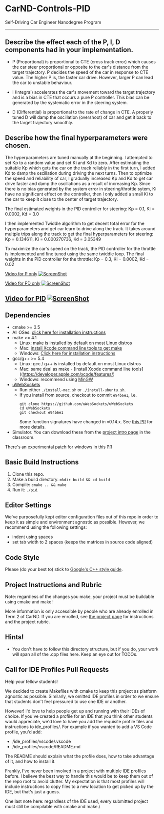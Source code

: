 # CarND-Controls-PID
Self-Driving Car Engineer Nanodegree Program

---

## Describe the effect each of the P, I, D components had in your implementation.

* P (Proportional) is proportional to CTE (cross track error) which causes the car steer proportional or opposite to the car's distance from the target trajectory. P decides the speed of the car in response to CTE value. The higher P is, the faster car drive. However, larger P can lead the car to unstable behaviour.

* I (Integral) accelerates the car's movement toward the target trajectory and is a bias in CTE that occurs a pure P controller. This bias can be generated by the systematic error in the steering system.

* D (Differential) is proportional to the rate of change in CTE. A properly tuned D will damp the oscillation (overshoot) of car and get it back to the target trajectory smoothly.



## Describe how the final hyperparameters were chosen.

The hyperparameters are tuned manually at the beginning. I attempted to set Kp to a random value and set Ki and Kd to zero. After estimating the suitable Kp which gets the car on the track reliably in the first turn, I added Kd to damp the oscillation during driving the next turns. Then to optimize the speed and reliability of car, I gradually increased Kp and Kd to get car drive faster and damp the oscillations as a result of increasing Kp. Since there is no bias generated by the system error in steering/throttle sytem, Ki have no significant effect on the controller, then I only added a small Ki to the car to keep it close to the center of target trajectory. 

The final estimated weights in the PID controller for steering: Kp = 0.1, Ki = 0.0002, Kd = 3.0

I then implemented Twiddle algorithm to get decent total error for the hyperparameters and get car learn to drive along the track. It takes around multple trips along the track to get the final hyperparameters for steering: Kp = 0.134611, Ki = 0.000270736, Kd = 3.05349


To maximize the car's speed on the track, the PID controller for the throttle is implemented and fine tuned using the same twiddle loop.
The final weights in the PID controller for the throttle: Kp = 0.3, Ki = 0.0002, Kd = 0.02



[Video for P only](https://youtu.be/DhYBeOVQ70k)
[![ScreenShot](./image/pid_without_D.png)](https://youtu.be/RISa6Yoyb-o)

[Video for PD only](https://youtu.be/DhYBeOVQ70k)
[![ScreenShot](./image/PID_without_I.png)](https://youtu.be/DhYBeOVQ70k)

[Video for PID](https://youtu.be/DhYBeOVQ70k)
[![ScreenShot](./image/PID_final.png)](https://youtu.be/PdMRhjHcAoc)
---

## Dependencies

* cmake >= 3.5
 * All OSes: [click here for installation instructions](https://cmake.org/install/)
* make >= 4.1
  * Linux: make is installed by default on most Linux distros
  * Mac: [install Xcode command line tools to get make](https://developer.apple.com/xcode/features/)
  * Windows: [Click here for installation instructions](http://gnuwin32.sourceforge.net/packages/make.htm)
* gcc/g++ >= 5.4
  * Linux: gcc / g++ is installed by default on most Linux distros
  * Mac: same deal as make - [install Xcode command line tools]((https://developer.apple.com/xcode/features/)
  * Windows: recommend using [MinGW](http://www.mingw.org/)
* [uWebSockets](https://github.com/uWebSockets/uWebSockets)
  * Run either `./install-mac.sh` or `./install-ubuntu.sh`.
  * If you install from source, checkout to commit `e94b6e1`, i.e.
    ```
    git clone https://github.com/uWebSockets/uWebSockets 
    cd uWebSockets
    git checkout e94b6e1
    ```
    Some function signatures have changed in v0.14.x. See [this PR](https://github.com/udacity/CarND-MPC-Project/pull/3) for more details.
* Simulator. You can download these from the [project intro page](https://github.com/udacity/self-driving-car-sim/releases) in the classroom.

There's an experimental patch for windows in this [PR](https://github.com/udacity/CarND-PID-Control-Project/pull/3)

## Basic Build Instructions

1. Clone this repo.
2. Make a build directory: `mkdir build && cd build`
3. Compile: `cmake .. && make`
4. Run it: `./pid`. 

## Editor Settings

We've purposefully kept editor configuration files out of this repo in order to
keep it as simple and environment agnostic as possible. However, we recommend
using the following settings:

* indent using spaces
* set tab width to 2 spaces (keeps the matrices in source code aligned)

## Code Style

Please (do your best to) stick to [Google's C++ style guide](https://google.github.io/styleguide/cppguide.html).

## Project Instructions and Rubric

Note: regardless of the changes you make, your project must be buildable using
cmake and make!

More information is only accessible by people who are already enrolled in Term 2
of CarND. If you are enrolled, see [the project page](https://classroom.udacity.com/nanodegrees/nd013/parts/40f38239-66b6-46ec-ae68-03afd8a601c8/modules/f1820894-8322-4bb3-81aa-b26b3c6dcbaf/lessons/e8235395-22dd-4b87-88e0-d108c5e5bbf4/concepts/6a4d8d42-6a04-4aa6-b284-1697c0fd6562)
for instructions and the project rubric.

## Hints!

* You don't have to follow this directory structure, but if you do, your work
  will span all of the .cpp files here. Keep an eye out for TODOs.

## Call for IDE Profiles Pull Requests

Help your fellow students!

We decided to create Makefiles with cmake to keep this project as platform
agnostic as possible. Similarly, we omitted IDE profiles in order to we ensure
that students don't feel pressured to use one IDE or another.

However! I'd love to help people get up and running with their IDEs of choice.
If you've created a profile for an IDE that you think other students would
appreciate, we'd love to have you add the requisite profile files and
instructions to ide_profiles/. For example if you wanted to add a VS Code
profile, you'd add:

* /ide_profiles/vscode/.vscode
* /ide_profiles/vscode/README.md

The README should explain what the profile does, how to take advantage of it,
and how to install it.

Frankly, I've never been involved in a project with multiple IDE profiles
before. I believe the best way to handle this would be to keep them out of the
repo root to avoid clutter. My expectation is that most profiles will include
instructions to copy files to a new location to get picked up by the IDE, but
that's just a guess.

One last note here: regardless of the IDE used, every submitted project must
still be compilable with cmake and make./
